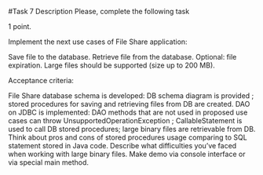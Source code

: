 #Task 7
Description
Please, complete the following task

1 point.

Implement the next use cases of File Share application:

Save file to the database.
Retrieve file from the database.
Optional: file expiration.
Large files should be supported (size up to 200 MB).

Acceptance criteria:

File Share database schema is developed:
DB schema diagram is provided ;
stored procedures for saving and retrieving files from DB are created.
DAO on JDBC is implemented:
DAO methods that are not used in proposed use cases can throw UnsupportedOperationException ;
CallableStatement is used to call DB stored procedures;
large binary files are retrievable from DB.
Think about pros and cons of stored procedures usage comparing to SQL statement stored in Java code. 
Describe what difficulties you’ve faced when working with large binary files. Make demo via console interface or via 
special main method.
